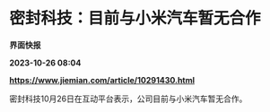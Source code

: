 # 密封科技：目前与小米汽车暂无合作
**界面快报**

**2023-10-26 08:04**

**https://www.jiemian.com/article/10291430.html**

密封科技10月26日在互动平台表示，公司目前与小米汽车暂无合作。